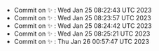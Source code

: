 - Commit on ✨ : Wed Jan 25 08:22:43 UTC 2023 
- Commit on ✨ : Wed Jan 25 08:23:57 UTC 2023 
- Commit on ✨ : Wed Jan 25 08:24:42 UTC 2023
- Commit on ✨ : Wed Jan 25 08:25:21 UTC 2023
- Commit on ✨ : Thu Jan 26 00:57:47 UTC 2023
